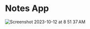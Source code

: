 # Notes App


![Screenshot 2023-10-12 at 8 51 37 AM](https://github.com/SomilKSharma/react_notes_app/assets/120346284/bcea6c16-77bf-47cd-8627-b702b4d92468)
